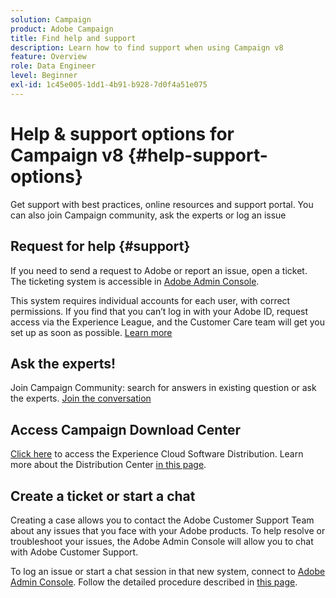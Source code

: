 ```yaml
---
solution: Campaign
product: Adobe Campaign
title: Find help and support
description: Learn how to find support when using Campaign v8
feature: Overview
role: Data Engineer
level: Beginner
exl-id: 1c45e005-1dd1-4b91-b928-7d0f4a51e075
---
```

# Help & support options for Campaign v8 {#help-support-options}

Get support with best practices, online resources and support portal. You can also join Campaign community, ask the experts or log an issue

## Request for help {#support}

If you need to send a request to Adobe or report an issue, open a ticket. The ticketing system is accessible in [Adobe Admin Console](https://adminConsole.adobe.com/overview). 

This system requires individual accounts for each user, with correct permissions. If you find that you can’t log in with your Adobe ID, request access via the Experience League, and the Customer Care team will get you set up as soon as possible. [Learn more](https://helpx.adobe.com/enterprise/using/support-for-experience-cloud.html)

## Ask the experts!

Join Campaign Community: search for answers in existing question or ask the experts. [Join the conversation](https://experienceleaguecommunities.adobe.cadobe-campaign-classic/ct-p/adobe-campaign-classic-community)

## Access Campaign Download Center

[Click here](https://experience.adobe.com/#/downloads/content/software-distributicampaign.html) to access the Experience Cloud Software Distribution.
Learn more about the Distribution Center [in this page](https://experienceleague.adobe.com/docs/experience-cloud/software-distribution/home.html).

## Create a ticket or start a chat

Creating a case allows you to contact the Adobe Customer Support Team about any issues that you face with your Adobe products. To help resolve or troubleshoot your issues, the Adobe Admin Console will allow you to chat with Adobe Customer Support.

To log an issue or start a chat session in that new system, connect to [Adobe Admin Console](https://adminConsole.adobe.com/overview). Follow the detailed procedure described in [this page](https://helpx.adobe.com/enterprise/using/support-for-experience-cloud.html).
